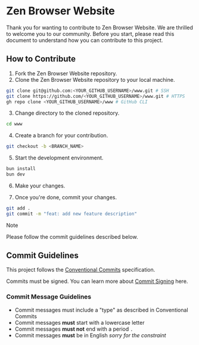 # Zen Browser Website

Thank you for wanting to contribute to Zen Browser Website. We are thrilled to welcome you to our community. Before you start, please read this document to understand how you can contribute to this project.

## How to Contribute

1. Fork the Zen Browser Website repository.
2. Clone the Zen Browser Website repository to your local machine.

```bash
git clone git@github.com:<YOUR_GITHUB_USERNAME>/www.git # SSH
git clone https://github.com/<YOUR_GITHUB_USERNAME>/www.git # HTTPS
gh repo clone <YOUR_GITHUB_USERNAME>/www # GitHub CLI
```

3. Change directory to the cloned repository.

```bash
cd www
```

4. Create a branch for your contribution.

```bash
git checkout -b <BRANCH_NAME>
```

5. Start the development environment.

```bash
bun install
bun dev
```

6. Make your changes.

7. Once you're done, commit your changes.

```bash
git add .
git commit -m "feat: add new feature description"
```

> [!NOTE]
> Please follow the commit guidelines described below.

## Commit Guidelines

This project follows the [Conventional Commits][] specification.

Commits must be signed. You can learn more about [Commit Signing][] here.

### Commit Message Guidelines

- Commit messages must include a "type" as described in Conventional Commits
- Commit messages **must** start with a lowercase letter
- Commit messages **must not** end with a period `.`
- Commit messages **must** be in English _sorry for the constraint_

[Conventional Commits]: https://www.conventionalcommits.org/
[Commit Signing]: https://docs.github.com/en/authentication/managing-commit-signature-verification/signing-commits
